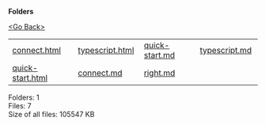 **Folders**

[&lt;Go Back&gt;](../right.html)

  

<table><tbody><tr class="odd"><td><a href="connect.html">connect.html</a> </td><td><a href="typescript.html">typescript.html</a> </td><td><a href="quick-start.md">quick-start.md</a> </td><td><a href="typescript.md">typescript.md</a> </td></tr><tr class="even"><td><a href="quick-start.html">quick-start.html</a> </td><td><a href="connect.md">connect.md</a> </td><td><a href="right.md">right.md</a> </td><td></td></tr></tbody></table>

Folders: 1  
Files: 7  
Size of all files: 105547 KB
